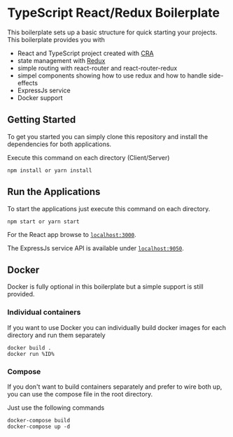 # TypeScript React/Redux Boilerplate

This boilerplate sets up a basic structure for quick starting your projects.
This boilerplate provides you with

* React and TypeScript project created with [CRA](https://github.com/facebook/create-react-app)
* state management with [Redux](https://github.com/reactjs/react-redux)
* simple routing with react-router and react-router-redux
* simpel components showing how to use redux and how to handle side-effects
* ExpressJs service
* Docker support

## Getting Started

To get you started you can simply clone this repository and install the dependencies for both applications.

Execute this command on each directory (Client/Server)

```
npm install or yarn install
```

## Run the Applications

To start the applications just execute this command on each directory.

```
npm start or yarn start
```

For the React app browse to [`localhost:3000`][local-client-url].

The ExpressJs service API is available under [`localhost:9050`][local-service-url].


[local-client-url]: http://localhost:3000
[local-service-url]: http://localhost:9050

## Docker

Docker is fully optional in this boilerplate but a simple support is still provided.

### Individual containers
If you want to use Docker you can individually build docker images for each directory and run them separately

```
docker build .
docker run %ID%
```

### Compose
If you don't want to build containers separately and prefer to wire both up, you can use the compose file in the root directory.

Just use the following commands

```
docker-compose build
docker-compose up -d
```